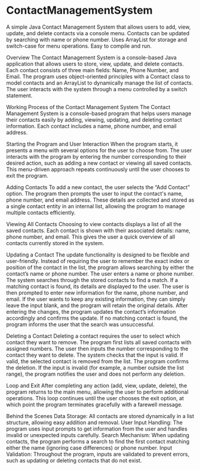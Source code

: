 # ContactManagementSystem
A simple Java Contact Management System that allows users to add, view, update, and delete contacts via a console menu. Contacts can be updated by searching with name or phone number. Uses ArrayList for storage and switch-case for menu operations. Easy to compile and run.

Overview
The Contact Management System is a console-based Java application that allows users to store, view, update, and delete contacts. Each contact consists of three main fields: Name, Phone Number, and Email. The program uses object-oriented principles with a Contact class to model contacts and an ArrayList to dynamically manage the list of contacts. The user interacts with the system through a menu controlled by a switch statement.

Working Process of the Contact Management System
The Contact Management System is a console-based program that helps users manage their contacts easily by adding, viewing, updating, and deleting contact information. Each contact includes a name, phone number, and email address.

Starting the Program and User Interaction
When the program starts, it presents a menu with several options for the user to choose from. The user interacts with the program by entering the number corresponding to their desired action, such as adding a new contact or viewing all saved contacts. This menu-driven approach repeats continuously until the user chooses to exit the program.

Adding Contacts
To add a new contact, the user selects the “Add Contact” option. The program then prompts the user to input the contact's name, phone number, and email address. These details are collected and stored as a single contact entity in an internal list, allowing the program to manage multiple contacts efficiently.

Viewing All Contacts
Choosing to view contacts displays a list of all the saved contacts. Each contact is shown with their associated details: name, phone number, and email. This gives the user a quick overview of all contacts currently stored in the system.

Updating a Contact
The update functionality is designed to be flexible and user-friendly. Instead of requiring the user to remember the exact index or position of the contact in the list, the program allows searching by either the contact’s name or phone number.
The user enters a name or phone number.
The system searches through the stored contacts to find a match.
If a matching contact is found, its details are displayed to the user.
The user is then prompted to enter new information for the name, phone number, and email.
If the user wants to keep any existing information, they can simply leave the input blank, and the program will retain the original details.
After entering the changes, the program updates the contact’s information accordingly and confirms the update.
If no matching contact is found, the program informs the user that the search was unsuccessful.

Deleting a Contact
Deleting a contact requires the user to select which contact they want to remove. The program first lists all saved contacts with assigned numbers. The user then inputs the number corresponding to the contact they want to delete.
The system checks that the input is valid.
If valid, the selected contact is removed from the list.
The program confirms the deletion.
If the input is invalid (for example, a number outside the list range), the program notifies the user and does not perform any deletion.

Loop and Exit
After completing any action (add, view, update, delete), the program returns to the main menu, allowing the user to perform additional operations. This loop continues until the user chooses the exit option, at which point the program terminates gracefully with a farewell message.

Behind the Scenes
Data Storage: All contacts are stored dynamically in a list structure, allowing easy addition and removal.
User Input Handling: The program uses input prompts to get information from the user and handles invalid or unexpected inputs carefully.
Search Mechanism: When updating contacts, the program performs a search to find the first contact matching either the name (ignoring case differences) or phone number.
Input Validation: Throughout the program, inputs are validated to prevent errors, such as updating or deleting contacts that do not exist.



